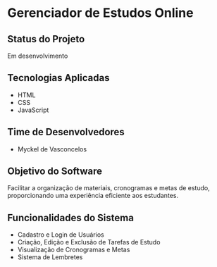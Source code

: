 # Gerenciador de Estudos Online

## Status do Projeto
Em desenvolvimento

## Tecnologias Aplicadas
* HTML
* CSS
* JavaScript

## Time de Desenvolvedores
* Myckel de Vasconcelos

## Objetivo do Software
Facilitar a organização de materiais, cronogramas e metas de estudo, proporcionando uma experiência eficiente aos estudantes.

## Funcionalidades do Sistema
* Cadastro e Login de Usuários
* Criação, Edição e Exclusão de Tarefas de Estudo
* Visualização de Cronogramas e Metas
* Sistema de Lembretes
